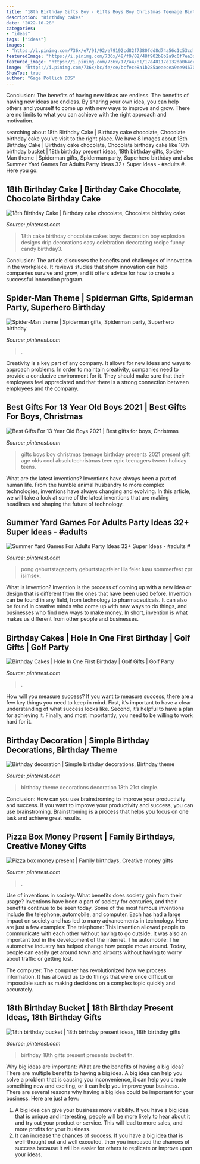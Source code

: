 ```yaml
---
title: "18th Birthday Gifts Boy - Gifts Boys Boy Christmas Teenage Birthday Presents 2021 Present Gift Age Olds Cool Absolutechristmas Teen Epic Teenagers Tween Holiday Teens"
description: "Birthday cakes"
date: "2022-10-28"
categories:
- "ideas"
tags: ["ideas"]
images:
- "https://i.pinimg.com/736x/e7/91/92/e79192cd82f7380fdd8d74a56c1c53cd.jpg"
featuredImage: "https://i.pinimg.com/736x/48/f9/02/48f902b8b2a9c0f7ea3dc7fea77d87e5--milestone-birthdays-th-birthday-presents.jpg"
featured_image: "https://i.pinimg.com/736x/17/a4/81/17a48117e132da064c4f56bfb35358a0--dessert-tables-spider-man.jpg"
image: "https://i.pinimg.com/736x/bc/fe/ce/bcfece8a1b285aeaecea9ee94670388e.jpg"
ShowToc: true
author: "Gage Pollich DDS"
---
```



Conclusion: The benefits of having new ideas are endless.
The benefits of having new ideas are endless. By sharing your own idea, you can help others and yourself to come up with new ways to improve and grow. There are no limits to what you can achieve with the right approach and motivation.

	

		
searching about 18th Birthday Cake | Birthday cake chocolate, Chocolate birthday cake you've visit to the right place. We have 8 Images about 18th Birthday Cake | Birthday cake chocolate, Chocolate birthday cake like 18th birthday bucket | 18th birthday present ideas, 18th birthday gifts, Spider-Man theme | Spiderman gifts, Spiderman party, Superhero birthday and also Summer Yard Games For Adults Party Ideas 32+ Super Ideas - #adults #. Here you go:
		
    
## 18th Birthday Cake | Birthday Cake Chocolate, Chocolate Birthday Cake

<img loading=lazy src="https://i.pinimg.com/736x/4c/00/37/4c0037fb0eafa8bf732ec5533f8adae2.jpg" onerror="this.onerror=null;this.src='https://tse3.mm.bing.net/th?id=OIP.YKNuw_WhTt9NM8Mb_dEHNAHaNJ&amp;pid=15.1';" alt="18th Birthday Cake | Birthday cake chocolate, Chocolate birthday cake">

_Source: pinterest.com_

>18th cake birthday chocolate cakes boys decoration boy explosion designs drip decorations easy celebration decorating recipe funny candy birthday3. 

	

Conclusion:
The article discusses the benefits and challenges of innovation in the workplace. It reviews studies that show innovation can help companies survive and grow, and it offers advice for how to create a successful innovation program.

    
## Spider-Man Theme | Spiderman Gifts, Spiderman Party, Superhero Birthday

<img loading=lazy src="https://i.pinimg.com/736x/17/a4/81/17a48117e132da064c4f56bfb35358a0--dessert-tables-spider-man.jpg" onerror="this.onerror=null;this.src='https://tse1.mm.bing.net/th?id=OIP.mGaLdgzoQzlyaT8JuOhMSgDIEs&amp;pid=15.1';" alt="Spider-Man theme | Spiderman gifts, Spiderman party, Superhero birthday">

_Source: pinterest.com_

>. 

	

Creativity is a key part of any company. It allows for new ideas and ways to approach problems. In order to maintain creativity, companies need to provide a conducive environment for it. They should make sure that their employees feel appreciated and that there is a strong connection between employees and the company.

    
## Best Gifts For 13 Year Old Boys 2021 | Best Gifts For Boys, Christmas

<img loading=lazy src="https://i.pinimg.com/736x/4b/43/df/4b43dfd770d657c59b85e43565ef41b0.jpg" onerror="this.onerror=null;this.src='https://tse2.mm.bing.net/th?id=OIP.7vQXRLRhUU2NxW4OiMcJcQAAAA&amp;pid=15.1';" alt="Best Gifts For 13 Year Old Boys 2021 | Best gifts for boys, Christmas">

_Source: pinterest.com_

>gifts boys boy christmas teenage birthday presents 2021 present gift age olds cool absolutechristmas teen epic teenagers tween holiday teens. 

	

What are the latest inventions?
Inventions have always been a part of human life. From the humble animal husbandry to more complex technologies, inventions have always changing and evolving. In this article, we will take a look at some of the latest inventions that are making headlines and shaping the future of technology.

    
## Summer Yard Games For Adults Party Ideas 32+ Super Ideas - #adults #

<img loading=lazy src="https://i.pinimg.com/736x/5e/c7/41/5ec7415d4a6954c6a2c58b17c255a1de.jpg" onerror="this.onerror=null;this.src='https://tse2.mm.bing.net/th?id=OIP.eL7MQNHQ-VMALxr5coRhyAAAAA&amp;pid=15.1';" alt="Summer Yard Games For Adults Party Ideas 32+ Super Ideas - #adults #">

_Source: pinterest.com_

>pong geburtstagsparty geburtstagsfeier lila feier luau sommerfest zpr isimsek. 

	

What is Invention?
Invention is the process of coming up with a new idea or design that is different from the ones that have been used before. Invention can be found in any field, from technology to pharmaceuticals. It can also be found in creative minds who come up with new ways to do things, and businesses who find new ways to make money. In short, invention is what makes us different from other people and businesses.

    
## Birthday Cakes | Hole In One First Birthday | Golf Gifts | Golf Party

<img loading=lazy src="https://i.pinimg.com/736x/e7/91/92/e79192cd82f7380fdd8d74a56c1c53cd.jpg" onerror="this.onerror=null;this.src='https://tse3.mm.bing.net/th?id=OIP.5mTZekVWa2xUGgdMlHl8sgHaK7&amp;pid=15.1';" alt="Birthday Cakes | Hole In One First Birthday | Golf Gifts | Golf Party">

_Source: pinterest.com_

>. 

	

How will you measure success?
If you want to measure success, there are a few key things you need to keep in mind. First, it’s important to have a clear understanding of what success looks like. Second, it’s helpful to have a plan for achieving it. Finally, and most importantly, you need to be willing to work hard for it.

    
## Birthday Decoration | Simple Birthday Decorations, Birthday Theme

<img loading=lazy src="https://i.pinimg.com/736x/bc/fe/ce/bcfece8a1b285aeaecea9ee94670388e.jpg" onerror="this.onerror=null;this.src='https://tse4.mm.bing.net/th?id=OIP.tKd5KKsUyDzap3brrk4orQHaNK&amp;pid=15.1';" alt="Birthday decoration | Simple birthday decorations, Birthday theme">

_Source: pinterest.com_

>birthday theme decorations decoration 18th 21st simple. 

	

Conclusion: How can you use brainstroming to improve your productivity and success.
If you want to improve your productivity and success, you can use brainstroming. Brainstroming is a process that helps you focus on one task and achieve great results.

    
## Pizza Box Money Present | Family Birthdays, Creative Money Gifts

<img loading=lazy src="https://i.pinimg.com/736x/37/88/16/378816315df64f06463d5aa0b70979d4.jpg" onerror="this.onerror=null;this.src='https://tse2.mm.bing.net/th?id=OIP.v2VZ2Ubj7ZICNV9OHdBCDQHaNL&amp;pid=15.1';" alt="Pizza box money present | Family birthdays, Creative money gifts">

_Source: pinterest.com_

>. 

	

Use of inventions in society: What benefits does society gain from their usage?
Inventions have been a part of society for centuries, and their benefits continue to be seen today. Some of the most famous inventions include the telephone, automobile, and computer. Each has had a large impact on society and has led to many advancements in technology. Here are just a few examples: The telephone: This invention allowed people to communicate with each other without having to go outside. It was also an important tool in the development of the internet.
The automobile: The automotive industry has helped change how people move around. Today, people can easily get around town and airports without having to worry about traffic or getting lost.

The computer: The computer has revolutionized how we process information. It has allowed us to do things that were once difficult or impossible such as making decisions on a complex topic quickly and accurately.

    
## 18th Birthday Bucket | 18th Birthday Present Ideas, 18th Birthday Gifts

<img loading=lazy src="https://i.pinimg.com/736x/48/f9/02/48f902b8b2a9c0f7ea3dc7fea77d87e5--milestone-birthdays-th-birthday-presents.jpg" onerror="this.onerror=null;this.src='https://tse3.mm.bing.net/th?id=OIP.ZjTjJUMCLHVei4DsSCxhIAHaJ3&amp;pid=15.1';" alt="18th birthday bucket | 18th birthday present ideas, 18th birthday gifts">

_Source: pinterest.com_

>birthday 18th gifts present presents bucket th. 

	

Why big ideas are important: What are the benefits of having a big idea?
There are multiple benefits to having a big idea. A big idea can help you solve a problem that is causing you inconvenience, it can help you create something new and exciting, or it can help you improve your business. There are several reasons why having a big idea could be important for your business. Here are just a few: 
1) A big idea can give your business more visibility. If you have a big idea that is unique and interesting, people will be more likely to hear about it and try out your product or service. This will lead to more sales, and more profits for your business. 
2) It can increase the chances of success. If you have a big idea that is well-thought out and well executed, then you increased the chances of success because it will be easier for others to replicate or improve upon your ideas.

